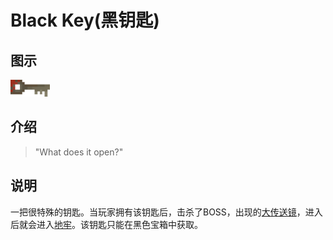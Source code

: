 # Black Key(黑钥匙)

## 图示

![黑钥匙](assetes/items/Black_Key.png)

## 介绍

> "What does it open?"

## 说明

一把很特殊的钥匙。当玩家拥有该钥匙后，击杀了BOSS，出现的[大传送镜](?file=008-地点/001-Locations "Locations")，进入后就会进入[地牢](?file=008-地点/020-地牢 "地牢")。该钥匙只能在黑色宝箱中获取。